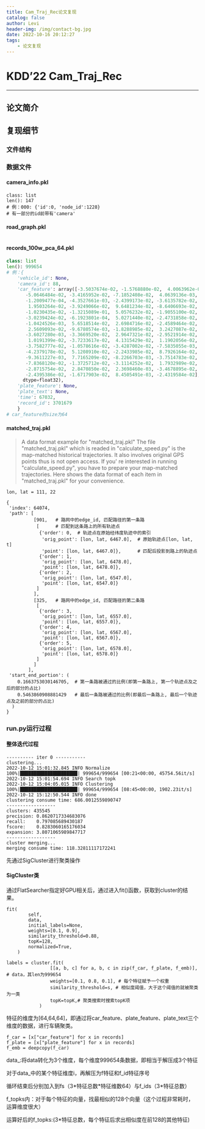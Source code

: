 ```yaml
---
title: Cam_Traj_Rec论文复现
catalog: false
author: Levi
header-img: /img/contact-bg.jpg
date: 2022-10-16 20:12:27
tags:
    - 论文复现
---
```


# KDD’22 Cam_Traj_Rec

---

## 论文简介

## 复现细节

### 文件结构

### 数据文件

#### camera_info.pkl

```
class: list
len(): 147
# 例：000: {'id':0, 'node_id':1228}
# 有一部分的id前带有'camera'
```

#### road_graph.pkl

```

```
#### records_100w_pca_64.pkl

```py
class: list
len(): 999654
# 例：{
    'vehicle_id': None, 
    'camera_id': 88, 
    'car_feature': array([-3.5037674e-02, -1.5768880e-02,  4.0063962e-02,  6.2312847e-03,
       -5.0646484e-02, -3.4165952e-02, -7.1852408e-02,  4.0639136e-03,
       -1.2009477e-04, -4.3527661e-03, -2.4399173e-02, -3.6135782e-02,
        1.9503264e-02, -3.9249066e-02,  9.6481234e-02, -8.6406693e-02,
       -1.0230435e-02, -1.3215089e-01,  5.0576232e-02, -1.9055100e-02,
       -3.0239424e-02, -6.1923801e-04,  5.0271440e-02, -2.4731858e-02,
       -1.0424526e-03,  5.6518514e-02,  2.6984716e-02, -2.4589464e-02,
        2.5609093e-02, -9.6780574e-03, -1.8288985e-02,  3.2427087e-02,
       -3.6027280e-03, -3.3669520e-02,  2.9647321e-02, -2.9521914e-02,
        1.0191399e-02, -3.7233617e-02,  4.1315429e-02,  1.1902056e-02,
       -3.7582777e-02, -1.0578616e-02, -3.4287002e-02, -7.5835055e-03,
       -4.2379178e-02,  5.1208910e-02, -2.2433985e-02,  8.7926164e-02,
       -9.3611227e-03,  7.7165209e-02, -8.2266703e-03, -3.7514783e-02,
       -7.8368120e-02, -1.3725712e-02, -3.1114252e-02,  1.7932989e-02,
       -2.8715754e-02,  2.8470850e-02,  2.3698460e-03, -3.4678895e-02,
       -2.4395386e-02, -1.6717903e-02,  8.4505491e-03, -2.4319584e-02],
      dtype=float32), 
    'plate_feature': None, 
    'plate_text': None, 
    'time': 67032, 
    'record_id': 3701679
    }
# car_feature的size为64    
```
#### matched_traj.pkl


> A data format example for "matched_traj.pkl"
The file "matched_traj.pkl" which is readed in "calculate_speed.py" is the map-matched historical trajectories.
It also involves original GPS points thus is not open access.
If you' re interested in running "calculate_speed.py", you have to prepare your map-matched trajectories.
Here shows the data format of each item in "matched_traj.pkl" for your convenience.

```
lon, lat = 111, 22

{
 'index': 64074,
 'path': [
          [901,   # 路网中的edge_id, 匹配路径的第一条路
           [      # 匹配到这条路上的所有轨迹点
            {'order': 0,  # 轨迹点在原始经纬度轨迹中的索引
             'orig_point': [lon, lat, 6467.0],  # 原始轨迹点[lon, lat, t]
             'point': [lon, lat, 6467.0]},      # 匹配后投影到路上的轨迹点
            {'order': 1,
             'orig_point': [lon, lat, 6478.0],
             'point': [lon, lat, 6478.0]},
            {'order': 2,
             'orig_point': [lon, lat, 6547.0],
             'point': [lon, lat, 6547.0]}
           ]      
          ],
          [325,   # 路网中的edge_id, 匹配路径的第二条路
           [
            {'order': 3,
             'orig_point': [lon, lat, 6557.0],
             'point': [lon, lat, 6557.0]},
            {'order': 4,
             'orig_point': [lon, lat, 6567.0],
             'point': [lon, lat, 6567.0]},
            {'order': 5,
             'orig_point': [lon, lat, 6578.0],
             'point': [lon, lat, 6578.0]}
           ]
          ]
        ],
 'start_end_portion': (
    0.1663753030146705,  # 第一条路被通过的比例(即第一条路上, 第一个轨迹点及之后的部分的占比)
    0.5463860908881429   # 最后一条路被通过的比例(即最后一条路上, 最后一个轨迹点及之前的部分的占比)
  )  
}
```
### run.py运行过程

#### 整体迭代过程

```
---------- iter 0 -----------
clustering...
2022-10-12 15:01:32.845 INFO Normalize
100%|█████████████████████| 999654/999654 [00:21<00:00, 45754.56it/s]
2022-10-12 15:01:54.694 INFO Search topk
2022-10-12 15:04:05.015 INFO Clustering
100%|█████████████████████| 999654/999654 [08:45<00:00, 1902.23it/s]
2022-10-12 15:12:50.544 INFO done
clustering consume time: 686.0012559890747
------------------
clusters: 435545
precision: 0.8620717334683076
recall:    0.797085689430187
fscore:    0.8283060165176034
expansion: 3.8071065989847717
------------------
cluster merging...
merging consume time: 118.32811117172241
```
先通过SigCluster进行聚类操作

#### SigCluster类

通过FlatSearcher指定好GPU相关后，通过进入fit()函数，获取到cluster的结果。

```
fit(
        self,
        data,
        initial_labels=None,
        weights=[0.1, 0.9],
        similarity_threshold=0.88,
        topK=128,
        normalized=True,
    )

labels = cluster.fit(
                [[a, b, c] for a, b, c in zip(f_car, f_plate, f_emb)], # data，其len为999654
                weights=[0.1, 0.8, 0.1], # 每个特征赋予一个权重
                similarity_threshold=s, # 相似度阈值，大于这个阈值的就被聚类为一类
                topK=topK,# 聚类搜索时搜索topK项
            )    

```

特征的维度为[64,64,64]，即通过将car_feature、plate_feature、plate_text三个维度的数据，进行车辆聚类。

```
f_car = [x["car_feature"] for x in records]
f_plate = [x["plate_feature"] for x in records]
f_emb = deepcopy(f_car)
```

data_:将data转化为3个维度，每个维度999654条数据，即相当于解压成3个特征

对于data_中的某个特征维度i，再解压为f特征和f_id特征序号

循环结束后分别加入到fs（3\*特征总数\*特征维数64）与f_ids（3\*特征总数）

f_topks内：对于每个特征的向量，找最相似的128个向量（这个过程非常耗时，运算维度很大）

运算好后的f_topks:(3\*特征总数，每个特征后求出相似度在前128的其他特征)

